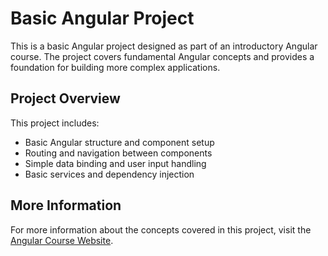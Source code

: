 # Basic Angular Project

This is a basic Angular project designed as part of an introductory Angular course. The project covers fundamental Angular concepts and provides a foundation for building more complex applications.

## Project Overview

This project includes:
- Basic Angular structure and component setup
- Routing and navigation between components
- Simple data binding and user input handling
- Basic services and dependency injection

## More Information

For more information about the concepts covered in this project, visit the [Angular Course Website](https://github.com/Nykz/angular-course-website/tree/main).
